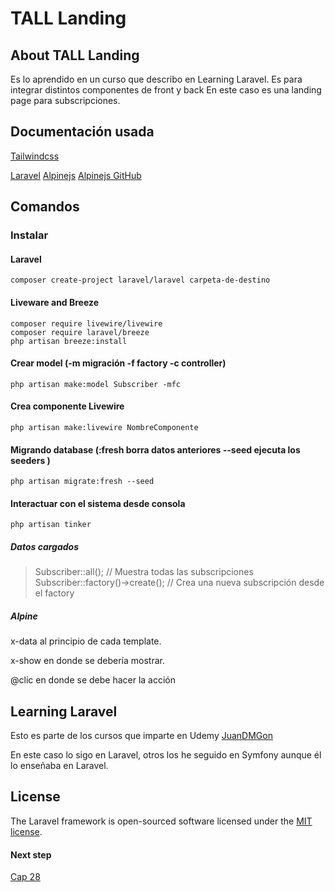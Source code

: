 # TALL Landing

## About TALL Landing

Es lo aprendido en un curso que describo en Learning Laravel.
Es para integrar distintos componentes de front y back
En este caso es una landing page para subscripciones.

## Documentación usada

[Tailwindcss](https://tailwindcss.com/docs/installation)

[Laravel](https://laravel.com/docs/8.x/installation)
[Alpinejs](https://alpinejs.dev/start-here)
[Alpinejs GitHub](https://github.com/alpinejs/alpine)




## Comandos

### Instalar
#### Laravel
```
composer create-project laravel/laravel carpeta-de-destino
```
#### Liveware and Breeze
```
composer require livewire/livewire
composer require laravel/breeze
php artisan breeze:install
```
#### Crear model (-m migración -f factory -c controller)
```
php artisan make:model Subscriber -mfc
```

#### Crea componente Livewire
```
php artisan make:livewire NombreComponente
```

#### Migrando database (:fresh borra datos anteriores --seed ejecuta los seeders )
```
php artisan migrate:fresh --seed
```
#### Interactuar con el sistema desde consola
```
php artisan tinker
```
##### Datos cargados
> Subscriber::all(); // Muestra todas las subscripciones
> Subscriber::factory()->create(); // Crea una nueva subscripción desde el factory

##### Alpine

x-data al principio de cada template.

x-show en donde se debería mostrar.

@clic en donde se debe hacer la acción

## Learning Laravel

Esto es parte de los cursos que imparte en Udemy [JuanDMGon](https://www.udemy.com/user/juandavidmezagonzlez/)

En este caso lo sigo en Laravel, otros los he seguido en Symfony aunque él lo enseñaba en Laravel.

## License

The Laravel framework is open-sourced software licensed under the [MIT license](https://opensource.org/licenses/MIT).

#### Next step
[Cap 28](https://www.udemy.com/course/stack-tall-tailwind-alpine-laravel-y-livewire/learn/lecture/24100648#questions/15135674)
